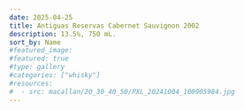 ```yaml
---
date: 2025-04-25
title: Antiguas Reservas Cabernet Sauvignon 2002
description: 13.5%, 750 mL.
sort_by: Name
#featured_image: 
#featured: true
#type: gallery
#categories: ["whisky"]
#resources:
#  - src: macallan/20_30_40_50/PXL_20241004_100905984.jpg
---
```

